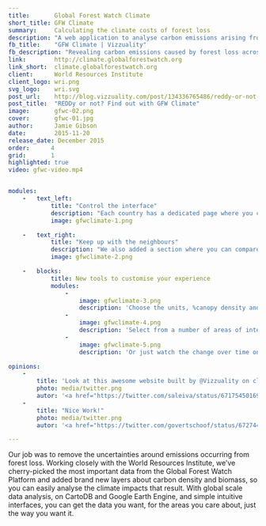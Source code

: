 ```yaml
---
title:       Global Forest Watch Climate
short_title: GFW Climate
summary:     Calculating the climate costs of forest loss
description: "A web application to analyse carbon emissions arising from forest loss, created with the World Resources Institute"
fb_title:    "GFW Climate | Vizzuality"
fb_description: "Revealing carbon emissions caused by forest loss across the world"
link:        http://climate.globalforestwatch.org
link_short:  climate.globalforestwatch.org
client:      World Resources Institute
client_logo: wri.png
svg_logo:    wri.svg
post_url:    http://blog.vizzuality.com/post/134336765486/reddy-or-not-find-out-with-gfw-climate
post_title:  "REDDy or not? Find out with GFW Climate"
image:       gfwc-02.png
cover:       gfwc-01.jpg
author:      Jamie Gibson
date:        2015-11-20
release_date: December 2015
order:      4
grid:       1
highlighted: true
video: gfwc-video.mp4


modules:
    -   text_left:
            title: "Control the interface"
            description: "Each country has a dedicated page where you can quickly grasp the extent and direction of trends in deforestation, associated emissions and biomass. But we know that no two people are alike; everyone has different preferences for measuring these things. On each graph you can change the unit of measurement, the time range, % canopy density and the dataset shown for each indicator. When you have the data you want, the way you want it, you can save it, print it or share it!"
            image: gfwclimate-1.png

    -   text_right:
            title: "Keep up with the neighbours"
            description: "We also added a section where you can compare indicators for specific locations, whether that’s countries, jurisdictions or areas of interest like Protected Areas. It you ever wanted to see if <a href='http://climate.globalforestwatch.org/compare-countries/GTM+0+0/GUY+0+0'>Guatemala or Guyana</a> are doing better at halting deforestation, or if <a href='http://climate.globalforestwatch.org/compare-countries/KEN+0+24/TZA+0+24'>Kenya’s Protected Areas are conserving more biomass than Tanzania’s</a>, you can! With so many different types of people coming to use the tool, we wanted to give you as much flexibility as possible so you can get the data you need."
            image: gfwclimate-2.png

    -   blocks:
            title: New tools to customise your experience
            modules:
                -
                    image: gfwclimate-3.png
                    description: 'Choose the units, %canopy density and start and end date for each graph with ease.'
                -
                    image: gfwclimate-4.png
                    description: 'Select from a number of areas of interest or jurisdictions for your comparison.'
                -
                    image: gfwclimate-5.png
                    description: 'Or just watch the change over time on our interactive visualisation.'

opinions:
    -
        title: 'Look at this awesome website built by @Vizzuality on climate, data and answers - <a href="http://climate.globalforestwatch.org">climate.globalforestwatch.org</a>'
        photo: media/twitter.png
        autor: '<a href="https://twitter.com/saleiva/status/671754501695676416"> Saleiva</a>'
    -
        title: "Nice Work!"
        photo: media/twitter.png
        autor: '<a href="https://twitter.com/govertschoof/status/672744711287873536"> Govert Schoof </a>'

---
```

Our job was to remove the uncertainties around emissions occurring from forest loss. Working closely with the World Resources Institute, we’ve cherry-picked the most important data from the Global Forest Watch Platform and added brand new layers about carbon density and biomass, so you can easily analyse the climate impacts that result. With global scale data analysis, on CartoDB and Google Earth Engine, and simple intuitive interfaces, you can get the data you want, for the areas you care about, just the way you want it.

